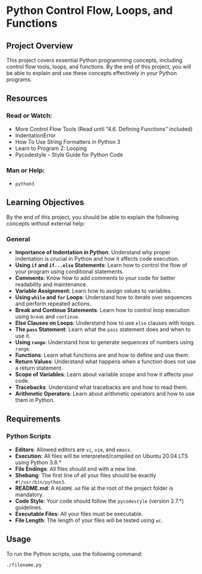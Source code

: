 # Python Control Flow, Loops, and Functions

## Project Overview

This project covers essential Python programming concepts, including control flow tools, loops, and functions. By the end of this project, you will be able to explain and use these concepts effectively in your Python programs.

## Resources

### Read or Watch:
- More Control Flow Tools (Read until “4.6. Defining Functions” included)
- IndentationError
- How To Use String Formatters in Python 3
- Learn to Program 2: Looping
- Pycodestyle – Style Guide for Python Code

### Man or Help:
- `python3`

## Learning Objectives

By the end of this project, you should be able to explain the following concepts without external help:

### General
- **Importance of Indentation in Python**: Understand why proper indentation is crucial in Python and how it affects code execution.
- **Using `if` and `if...else` Statements**: Learn how to control the flow of your program using conditional statements.
- **Comments**: Know how to add comments to your code for better readability and maintenance.
- **Variable Assignment**: Learn how to assign values to variables.
- **Using `while` and `for` Loops**: Understand how to iterate over sequences and perform repeated actions.
- **Break and Continue Statements**: Learn how to control loop execution using `break` and `continue`.
- **Else Clauses on Loops**: Understand how to use `else` clauses with loops.
- **The `pass` Statement**: Learn what the `pass` statement does and when to use it.
- **Using `range`**: Understand how to generate sequences of numbers using `range`.
- **Functions**: Learn what functions are and how to define and use them.
- **Return Values**: Understand what happens when a function does not use a return statement.
- **Scope of Variables**: Learn about variable scope and how it affects your code.
- **Tracebacks**: Understand what tracebacks are and how to read them.
- **Arithmetic Operators**: Learn about arithmetic operators and how to use them in Python.

## Requirements

### Python Scripts
- **Editors**: Allowed editors are `vi`, `vim`, and `emacs`.
- **Execution**: All files will be interpreted/compiled on Ubuntu 20.04 LTS using Python 3.8.*
- **File Endings**: All files should end with a new line.
- **Shebang**: The first line of all your files should be exactly `#!/usr/bin/python3`.
- **README.md**: A `README.md` file at the root of the project folder is mandatory.
- **Code Style**: Your code should follow the `pycodestyle` (version 2.7.*) guidelines.
- **Executable Files**: All your files must be executable.
- **File Length**: The length of your files will be tested using `wc`.

## Usage

To run the Python scripts, use the following command:
```bash
./filename.py
